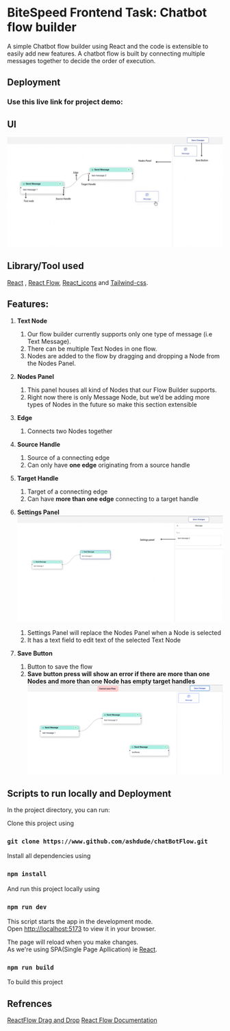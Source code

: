 # BiteSpeed Frontend Task: Chatbot flow builder
 

A simple Chatbot flow builder using React and the code is  extensible to easily add new features. 
A chatbot flow is built by connecting multiple messages together to decide the order of execution.

## Deployment

### Use this live link for project demo: 


## UI 

![Demo](./public/node.jpeg)

## Library/Tool used 

[React](http://reactjs.org) , [React Flow](https://reactflow.dev/), [React_icons](https://react-icons.github.io/react-icons/) and [Tailwind-css](https://tailwindcss.com/).



## Features:

1. **Text Node** 
    1. Our flow builder currently supports only one type of message (i.e Text Message).
    2. There can be multiple Text Nodes in one flow.
    3. Nodes are added to the flow by dragging and dropping a Node from the Nodes Panel.
2. **Nodes Panel** 
    1. This panel houses all kind of Nodes that our Flow Builder supports.
    2. Right now there is only Message Node, but we’d be adding more types of Nodes in the future so make this section extensible 
3. **Edge**
    1. Connects two Nodes together
4. **Source Handle**
    1. Source of a connecting edge 
    2. Can only have **one edge** originating from a source handle
5. **Target Handle** 
    1. Target of a connecting edge
    2. Can have **more than one edge** connecting to a target handle 
6. **Settings Panel**
    ![setting](./public/setting-panel.jpeg)
    1. Settings Panel will replace the Nodes Panel when a Node is selected
    2. It has a text field to edit text of the selected Text Node
7. **Save Button**

    1. Button to save the flow 
    2. **Save button press will show an error if there are more than one Nodes and more than one Node has empty target handles**
![save-button](./public/save.png)

## Scripts to run locally and Deployment

In the project directory, you can run:

Clone this project using

### `git clone https://www.github.com/ashdude/chatBotFlow.git`

Install all dependencies using

### `npm install`

And run this project locally using

### `npm run dev`

This script starts the app in the development mode.\
Open [http://localhost:5173](http://localhost:5173) to view it in your browser.

The page will reload when you make changes.\
As we're using SPA(Single Page Apllication) ie [React](http://reactjs.org).

### `npm run build`

To build this project 

## Refrences

[ReactFlow Drag and Drop](https://reactflow.dev/examples/interaction/drag-and-drop)
[React Flow Documentation](https://reactflow.dev/)
